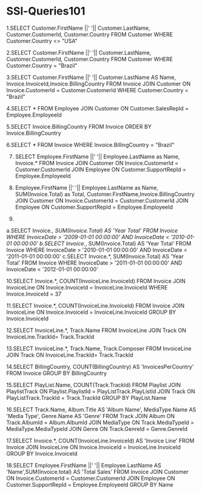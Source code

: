 # SSl-Queries101
1.SELECT Customer.FirstName ||' '|| Customer.LastName, Customer.CustomerId, Customer.Country FROM Customer
WHERE Customer.Country <> "USA"

2.SELECT Customer.FirstName ||' '|| Customer.LastName, Customer.CustomerId, Customer.Country FROM Customer
WHERE Customer.Country = "Brazil"

3.SELECT Customer.FirstName ||' '|| Customer.LastName AS Name, Invoice.InvoiceId,Invoice.BillingCountry FROM Invoice
JOIN Customer ON Invoice.CustomerId = Customer.CustomerId
WHERE Customer.Country = "Brazil"

4.SELECT * FROM Employee
JOIN Customer ON Customer.SalesRepId = Employee.EmployeeId

5.SELECT Invoice.BillingCountry FROM Invoice
ORDER BY Invoice.BillingCountry

6.SELECT * FROM Invoice
WHERE Invoice.BillingCountry = "Brazil"

7. SELECT Employee.FirstName ||' '|| Employee.LastName as Name, Invoice.*
FROM Invoice
JOIN Customer ON Invoice.CustomerId = Customer.CustomerId
JOIN Employee ON Customer.SupportRepId = Employee.EmployeeId

8. Employee.FirstName ||' '|| Employee.LastName as Name, SUM(Invoice.Total) as Total, Customer.FirstName,Invoice.BillingCountry
JOIN Customer ON Invoice.CustomerId = Customer.CustomerId
JOIN Employee ON Customer.SupportRepId = Employee.EmployeeId

9.
a.SELECT Invoice.*, SUM(Invoice.Total) AS 'Year Total' FROM Invoice
WHERE InvoiceDate > '2009-01-01 00:00:00' AND InvoiceDate < '2010-01-01 00:00:00'
b.SELECT Invoice.*, SUM(Invoice.Total) AS 'Year Total' FROM Invoice
WHERE InvoiceDate > '2010-01-01 00:00:00' AND InvoiceDate < '2011-01-01 00:00:00'
c.SELECT Invoice.*, SUM(Invoice.Total) AS 'Year Total' FROM Invoice
WHERE InvoiceDate > '2011-01-01 00:00:00' AND InvoiceDate < '2012-01-01 00:00:00'

10.SELECT Invoice.*, COUNT(InvoiceLine.InvoiceId)  FROM Invoice
JOIN InvoiceLine ON Invoice.InvoiceId = InvoiceLine.InvoiceId
WHERE Invoice.InvoiceId = 37


11.SELECT Invoice.*, COUNT(InvoiceLine.InvoiceId)  FROM Invoice
JOIN InvoiceLine ON Invoice.InvoiceId = InvoiceLine.InvoiceId
GROUP BY Invoice.InvoiceId

12.SELECT InvoiceLine.*, Track.Name FROM InvoiceLine
JOIN Track ON InvoiceLine.TrackId= Track.TrackId

13.SELECT InvoiceLine.*, Track.Name, Track.Composer FROM InvoiceLine
JOIN Track ON InvoiceLine.TrackId= Track.TrackId

14.SELECT BillingCountry, COUNT(BillingCountry) AS 'InvoicesPerCountry' FROM Invoice
GROUP BY BillingCountry

15.SELECT PlayList.Name, COUNT(Track.TrackId) FROM Playlist
JOIN PlaylistTrack ON Playlist.PlaylistId = PlayListTrack.PlayListId
JOIN Track ON PlayListTrack.TrackId = Track.TrackId
GROUP BY PlayList.Name

16.SELECT Track.Name, Album.Title AS 'Album Name', MediaType.Name AS 'Media Type', Genre.Name AS 'Genre' FROM Track
JOIN Album ON Track.AlbumId = Album.AlbumId
JOIN MediaType ON Track.MediaTypeId = MediaType.MediaTypeId
JOIN Genre ON Track.GenreId = Genre.GenreId

17.SELECT Invoice.*, COUNT(InvoiceLine.InvoiceId) AS 'Invoice Line'  FROM Invoice
JOIN InvoiceLine ON Invoice.InvoiceId = InvoiceLine.InvoiceId
GROUP BY Invoice.InvoiceId

18.SELECT  Employee.FirstName ||' '|| Employee.LastName AS 'Name',SUM(Invoice.total) AS 'Total Sales' FROM Invoice
JOIN Customer ON Invoice.CustomerId = Customer.CustomerId
JOIN Employee ON Customer.SupportRepId = Employee.EmployeeId
GROUP BY Name


